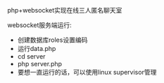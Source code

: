 
php+websocket实现在线三人匿名聊天室

websocket服务端运行:
- 创建数据库roles设置编码
- 运行data.php
- cd server
- php server.php
- 要想一直运行的话，可以使用linux  supervisor管理
